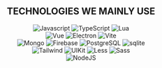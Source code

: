 <h2 align="center">TECHNOLOGIES WE MAINLY USE</h2>
<p align="center">
  <img alt="Javascript" src="https://img.shields.io/badge/-JavaScript-090909?style=for-the-badge&logo=JavaScript"></a> 
  <img alt="TypeScript" src="https://img.shields.io/badge/-TypeScript-090909?style=for-the-badge&logo=TypeScript"></a>
  <img alt="Lua" src="https://img.shields.io/badge/-Lua-090909?style=for-the-badge&logo=Lua"></a> 
  <br />
  <img alt="Vue" src="https://img.shields.io/badge/-Vue.js-090909?style=for-the-badge&logo=Vue.js"></a> 
  <img alt="Electron" src="https://img.shields.io/badge/-Electron-090909?style=for-the-badge&logo=Electron"></a>
  <img alt="Vite" src="https://img.shields.io/badge/-Vite-090909?style=for-the-badge&logo=Vite"></a> 
  <br />
  <img alt="Mongo" src="https://img.shields.io/badge/-MongoDB-090909?style=for-the-badge&logo=MongoDB"></a> 
  <img alt="Firebase" src="https://img.shields.io/badge/-Firebase-090909?style=for-the-badge&logo=Firebase"></a> 
  <img alt="PostgreSQL" src="https://img.shields.io/badge/-postgresql-090909?style=for-the-badge&logo=postgresql"></a> 
  <img alt="sqlite" src="https://img.shields.io/badge/-sqlite-090909?style=for-the-badge&logo=sqlite"></a> 
  <br />
  <img alt="Tailwind" src="https://img.shields.io/badge/-Tailwindcss-090909?style=for-the-badge&logo=Tailwindcss"></a>
  <img alt="UIKit" src="https://img.shields.io/badge/-uikit-090909?style=for-the-badge&logo=uikit"></a> 
  <img alt="Less" src="https://img.shields.io/badge/-Less-090909?style=for-the-badge&logo=Less"></a> 
  <img alt="Sass" src="https://img.shields.io/badge/-Sass-090909?style=for-the-badge&logo=Sass"></a>
  <br />
  <img alt="NodeJS" src="https://img.shields.io/badge/-Node.js-090909?style=for-the-badge&logo=Node.js"></a> 
</p>
